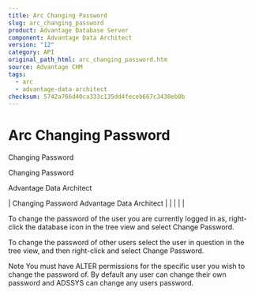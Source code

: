 ```yaml
---
title: Arc Changing Password
slug: arc_changing_password
product: Advantage Database Server
component: Advantage Data Architect
version: "12"
category: API
original_path_html: arc_changing_password.htm
source: Advantage CHM
tags:
  - arc
  - advantage-data-architect
checksum: 5742a766d40ca333c135dd4feceb667c3438eb0b
---
```


# Arc Changing Password

Changing Password

Changing Password

Advantage Data Architect

| Changing Password  Advantage Data Architect |  |  |  |  |

To change the password of the user you are currently logged in as, right-click the database icon in the tree view and select Change Password.

To change the password of other users select the user in question in the tree view, and then right-click and select Change Password.

Note You must have ALTER permissions for the specific user you wish to change the password of. By default any user can change their own password and ADSSYS can change any users password.
